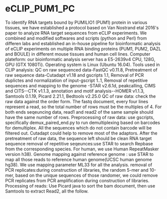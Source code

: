# eCLIP_PUM1_PC
To identify RNA targets bound by PUMILIO1 (PUM1) protein in various tissues, we have established a protocol based on Van Nostrand etal 2016's paper to analyze RNA target sequences from eCLIP experiments. We combined and modified softwares and scripts (python and Perl) from differen labs and established an in-house pipeline for bioinformatic analysis of eCLIP experiments on multiple RNA binding proteins (PUM1, PUM2, DAZL and BOULE) in different mouse tissues and human cell lines.
Computer plateform: our bioinformatic analysis server has a E5-2639v4 CPU, 128G, GPU (GTX 1080Ti). Operating system is Linux (Ubuntu 16.04).
Tools used in CLIP analysis: QC on raw sequenced data-FastQC v0.11.8, Pretreatment of raw sequence data-Cutadapt v1.18 and gscripts 1.1, Removal of PCR duplictes and normalization of input-gscript 1..1, Removal of repetitive sequences and mapping to the genome -STAR v2.6.1d, peakcalling, CIMS and CITS--CTK v1.1.3, annotation and motif analysis--HOMER v1.1.3, Samtools 0.1.19, Picard 2.21.1, Bedtools v2.25.0
QC of raw data: check the raw data against the order form. The fastq document, every four lines represent a read, so the total number of rows must be the multiples of 4. For both ends seqeuncing data, read1 and read2 of the same sample should have the same number of rows.
Preprocessing of raw data: use gscripts, specifically demux_paired_end.py to run demultiplexing based on barcodes for demultiplex. All the sequences which do not contain barcode will be filtered out.  Cutadapt could help to remove most of the adaptors. After the pretreatment of raw data, the sequence left should be clean RNA target sequence
removal of repetitive seqeunces:use STAR to search Repbase from the corresponding species. For human, we use Human RepeatMasker version h38).
Genome mapping against reference genome : use STAR to map all those reads to reference human genome(UCSC human genome hg38). We use mapping parameter ML33 for all the analysis.
removal of PCR replicates:during construction of libraries, the random 5-mer and 10-mer, based on the unique sequences of those randomer, we could remove PCR replicates from PCR amplification during construction of libraries. 
Processing of reads: Use Picard java to sort the bam document, then use Samtools to extract Read2, all the follow.
